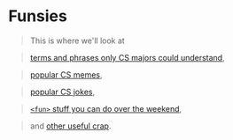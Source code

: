 # Funsies

> This is where we'll look at

> [terms and phrases only CS majors could understand](computer_science/i_dont_c.md),

> [popular CS memes](computer_science/memes.md),

> [popular CS jokes](computer_science/jokes.md),

> [`<fun>` stuff you can do over the weekend](computer_science/the_weekend.md),

> and [other useful crap](computer_science/useful_apps.md).

